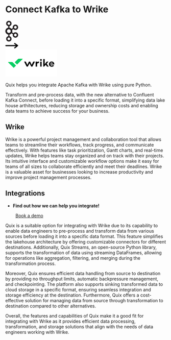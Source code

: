 # Connect Kafka to Wrike

<div class="connect-images cards blog-grid-card" markdown>
<div>
<img src="../images/kafka_logo.png" width="40px" />
</div>
<div>
<img src="../images/arrow.svg" width="40px" />
</div>
<div>
<img src="./images/wrike_1.jpg" />
</div>
</div>

Quix helps you integrate Apache Kafka with Wrike using pure Python.

Transform and pre-process data, with the new alternative to Confluent Kafka Connect, before loading it into a specific format, simplifying data lake house arthitectures, reducing storage and ownership costs and enabling data teams to achieve success for your business.

## Wrike

Wrike is a powerful project management and collaboration tool that allows teams to streamline their workflows, track progress, and communicate effectively. With features like task prioritization, Gantt charts, and real-time updates, Wrike helps teams stay organized and on track with their projects. Its intuitive interface and customizable workflow options make it easy for teams of all sizes to collaborate efficiently and meet their deadlines. Wrike is a valuable asset for businesses looking to increase productivity and improve project management processes.

## Integrations

<div class="grid cards" markdown>

- __Find out how we can help you integrate!__

    <a class="md-button md-button--primary" href="https://share.hsforms.com/1iW0TmZzKQMChk0lxd_tGiw4yjw2?__hstc=175542013.2303933fbd746c0ac86d9ccbe9bc9100.1728383268831.1729603416735.1729620918855.31&__hssc=175542013.1.1729620918855&__hsfp=2132701734" target="_blank" style="margin:.5rem;">Book a demo</a>

</div>


Quix is a suitable option for integrating with Wrike due to its capability to enable data engineers to pre-process and transform data from various sources before loading it into a specific data format. This feature simplifies the lakehouse architecture by offering customizable connectors for different destinations. Additionally, Quix Streams, an open-source Python library, supports the transformation of data using streaming DataFrames, allowing for operations like aggregation, filtering, and merging during the transformation process. 

Moreover, Quix ensures efficient data handling from source to destination by providing no throughput limits, automatic backpressure management, and checkpointing. The platform also supports sinking transformed data to cloud storage in a specific format, ensuring seamless integration and storage efficiency at the destination. Furthermore, Quix offers a cost-effective solution for managing data from source through transformation to destination compared to other alternatives.

Overall, the features and capabilities of Quix make it a good fit for integrating with Wrike as it provides efficient data processing, transformation, and storage solutions that align with the needs of data engineers working with Wrike.

